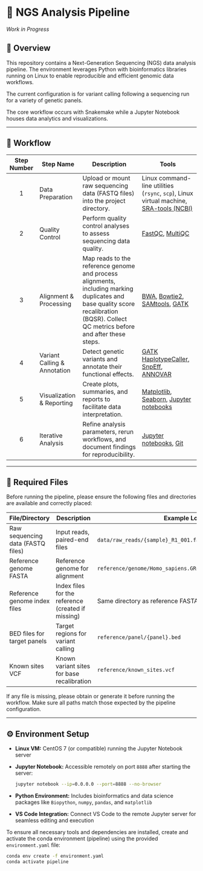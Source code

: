 # 🧬 NGS Analysis Pipeline
*Work in Progress*

## 🚀 Overview

This repository contains a Next-Generation Sequencing (NGS) data analysis pipeline. The environment leverages Python with bioinformatics libraries running on Linux to enable reproducible and efficient genomic data workflows. 

The current configuration is for variant calling following a sequencing run for a variety of genetic panels. 

The core workflow occurs with Snakemake while a Jupyter Notebook houses data analytics and visualizations.

---

## 🔄 Workflow

| Step Number | Step Name              | Description                                                                                   | Tools                                                                                       |
|:-----------:|------------------------|-----------------------------------------------------------------------------------------------|---------------------------------------------------------------------------------------------|
| 1           | Data Preparation       | Upload or mount raw sequencing data (FASTQ files) into the project directory.                 | Linux command-line utilities (`rsync`, `scp`), Linux virtual machine, [SRA-tools (NCBI)](https://github.com/ncbi/sra-tools)  |
| 2           | Quality Control        | Perform quality control analyses to assess sequencing data quality.                           | [FastQC](https://www.bioinformatics.babraham.ac.uk/projects/fastqc/), [MultiQC](https://multiqc.info/)             |
| 3           | Alignment & Processing | Map reads to the reference genome and process alignments, including marking duplicates and base quality score recalibration (BQSR). Collect QC metrics before and after these steps. | [BWA](http://bio-bwa.sourceforge.net/), [Bowtie2](http://bowtie-bio.sourceforge.net/bowtie2/index.shtml), [SAMtools](http://www.htslib.org/), [GATK](https://gatk.broadinstitute.org/hc/en-us)                      |
| 4           | Variant Calling & Annotation | Detect genetic variants and annotate their functional effects.                                 | [GATK HaplotypeCaller](https://gatk.broadinstitute.org/hc/en-us/articles/360037225632-HaplotypeCaller), [SnpEff](http://snpeff.sourceforge.net/), [ANNOVAR](http://annovar.openbioinformatics.org/en/latest/)                                                       |
| 5           | Visualization & Reporting | Create plots, summaries, and reports to facilitate data interpretation.                        | [Matplotlib](https://matplotlib.org/), [Seaborn](https://seaborn.pydata.org/), [Jupyter notebooks](https://jupyter.org/)                                                     |
| 6           | Iterative Analysis     | Refine analysis parameters, rerun workflows, and document findings for reproducibility.       | [Jupyter notebooks](https://jupyter.org/), [Git](https://git-scm.com/)                                                   |

---

## 📁 Required Files

Before running the pipeline, please ensure the following files and directories are available and correctly placed:

| File/Directory                              | Description                                       | Example Location                        |
|--------------------------------------------|-------------------------------------------------|----------------------------------------|
| Raw sequencing data (FASTQ files)           | Input reads, paired-end files                    | `data/raw_reads/{sample}_R1_001.fastq.gz` and `_R2_001.fastq.gz` |
| Reference genome FASTA                      | Reference genome for alignment                    | `reference/genome/Homo_sapiens.GRCh38.dna.primary_assembly.fa`    |
| Reference genome index files                | Index files for the reference (created if missing) | Same directory as reference FASTA      |
| BED files for target panels                  | Target regions for variant calling                | `reference/panel/{panel}.bed`           |
| Known sites VCF                             | Known variant sites for base recalibration       | `reference/known_sites.vcf`             |

If any file is missing, please obtain or generate it before running the workflow. Make sure all paths match those expected by the pipeline configuration.

---

## ⚙️ Environment Setup

- **Linux VM:** CentOS 7 (or compatible) running the Jupyter Notebook server
- **Jupyter Notebook:** Accessible remotely on port `8888` after starting the server:

     ```bash
   jupyter notebook --ip=0.0.0.0 --port=8888 --no-browser
     
- **Python Environment:** Includes bioinformatics and data science packages like `Biopython`, `numpy`, `pandas`, and `matplotlib`
- **VS Code Integration:** Connect VS Code to the remote Jupyter server for seamless editing and execution

To ensure all necessary tools and dependencies are installed, create and activate the conda environment (pipeline) using the provided `environment.yaml` file:

```bash
conda env create -f environment.yaml
conda activate pipeline

